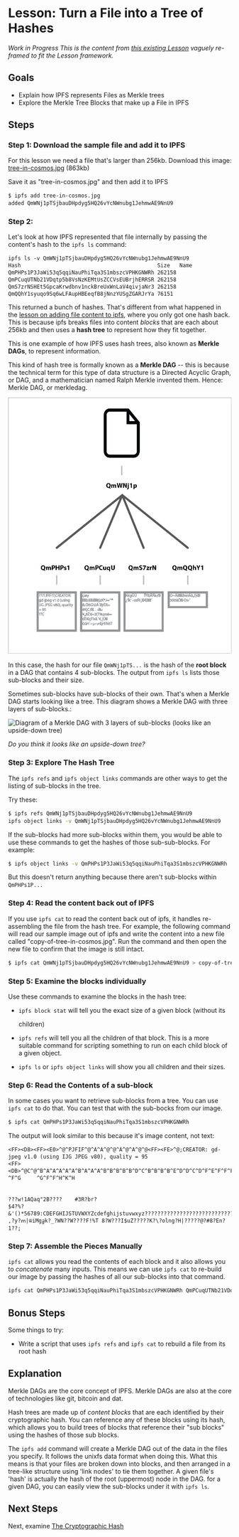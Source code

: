# Lesson: Turn a File into a Tree of Hashes

_Work in Progress_ _This is the content from_ [_this existing Lesson_](https://ipfs.io/ipfs/QmTkzDwWqPbnAh5YiV5VwcTLnGdwSNsNTn2aDxdXBFca7D/example#/ipfs/QmQwAP9vFjbCtKvD8RkJdCvPHqLQjZfW7Mqbbqx18zd8j7/data/readme.md) _vaguely re-framed to fit the Lesson framework._

## Goals

* Explain how IPFS represents Files as Merkle trees
* Explore the Merkle Tree Blocks that make up a File in IPFS

## Steps

### Step 1: Download the sample file and add it to IPFS

For this lesson we need a file that's larger than 256kb. Download this image: [tree-in-cosmos.jpg](https://raw.githubusercontent.com/ipfs-shipyard/ipfs-primer/master/samples/tree-in-cosmos.jpg) \(863kb\)

Save it as "tree-in-cosmos.jpg" and then add it to IPFS

```bash
$ ipfs add tree-in-cosmos.jpg
added QmWNj1pTSjbauDHpdyg5HQ26vYcNWnubg1JehmwAE9NnU9
```

### Step 2:

Let's look at how IPFS represented that file internally by passing the content's hash to the `ipfs ls` command:

```text
ipfs ls -v QmWNj1pTSjbauDHpdyg5HQ26vYcNWnubg1JehmwAE9NnU9
Hash                                           Size   Name
QmPHPs1P3JaWi53q5qqiNauPhiTqa3S1mbszcVPHKGNWRh 262158
QmPCuqUTNb21VDqtp5b8VsNzKEMtUsZCCVsEUBrjhERRSR 262158
QmS7zrNSHEt5GpcaKrwdbnv1nckBreUxWnLaV4qivjaNr3 262158
QmQQhY1syuqo9Sq6wLFAupHBEeqfB8jNnzYUSgZGARJrYa 76151
```

This returned a bunch of hashes. That's different from what happened in the [lesson on adding file content to ipfs](../files-on-ipfs/add-and-retrieve-file-content.md), where you only got one hash back. This is because ipfs breaks files into content _blocks_ that are each about 256kb and then uses a **hash tree** to represent how they fit together.

This is one example of how IPFS uses hash trees, also known as **Merkle DAGs**, to represent information.

 This kind of hash tree is formally known as a **Merkle DAG** -- this is because the technical term for this type of data structure is a Directed Acyclic Graph, or DAG, and a mathematician named Ralph Merkle invented them. Hence: Merkle DAG, or merkledag.

![](../.gitbook/assets/hash-tree.png)

In this case, the hash for our file `QmWNj1pTS...` is the hash of the **root block** in a DAG that contains 4 sub-blocks. The output from `ipfs ls` lists those sub-blocks and their size.

Sometimes sub-blocks have sub-blocks of their own. That's when a Merkle DAG starts looking like a tree. This diagram shows a Merkle DAG with three layers of sub-blocks.:

![Diagram of a Merkle DAG with 3 layers of sub-blocks \(looks like an upside-down tree\)](https://camo.githubusercontent.com/1aba273a55fdbbf8cc9acb3b07ce0fc64e2382af/68747470733a2f2f75706c6f61642e77696b696d656469612e6f72672f77696b6970656469612f636f6d6d6f6e732f7468756d622f392f39352f486173685f547265652e7376672f33303070782d486173685f547265652e7376672e706e67)

_Do you think it looks like an upside-down tree?_

### Step 3: Explore The Hash Tree

The `ipfs refs` and `ipfs object links` commands are other ways to get the listing of sub-blocks in the tree.

Try these:

```bash
$ ipfs refs QmWNj1pTSjbauDHpdyg5HQ26vYcNWnubg1JehmwAE9NnU9
ipfs object links -v QmWNj1pTSjbauDHpdyg5HQ26vYcNWnubg1JehmwAE9NnU9
```

If the sub-blocks had more sub-blocks within them, you would be able to use these commands to get the hashes of those sub-sub-blocks. For example:

```bash
$ ipfs object links -v QmPHPs1P3JaWi53q5qqiNauPhiTqa3S1mbszcVPHKGNWRh
```

But this doesn't return anything because there aren't sub-blocks within `QmPHPs1P...`

### Step 4: Read the content back out of IPFS

If you use `ipfs cat` to read the content back out of ipfs, it handles re-assembling the file from the hash tree. For example, the following command will read our sample image out of ipfs and write the content into a new file called "copy-of-tree-in-cosmos.jpg". Run the command and then open the new file to confirm that the image is still intact.

```bash
$ ipfs cat QmWNj1pTSjbauDHpdyg5HQ26vYcNWnubg1JehmwAE9NnU9 > copy-of-tree-in-cosmos.jpg
```

### Step 5: Examine the blocks individually

Use these commands to examine the blocks in the hash tree:

* `ipfs block stat` will tell you the exact size of a given block \(without its

  children\)

* `ipfs refs` will tell you all the children of that block. This is a more suitable command for scripting something to run on each child block of a given object.
* `ipfs ls` or `ipfs object links` will show you all children and their sizes.

### Step 6: Read the Contents of a sub-block

In some cases you want to retrieve sub-blocks from a tree. You can use `ipfs cat` to do that. You can test that with the sub-bocks from our image.

```bash
$ ipfs cat QmPHPs1P3JaWi53q5qqiNauPhiTqa3S1mbszcVPHKGNWRh
```

The output will look similar to this because it's image content, not text:

```text
<FF><D8><FF><E0>^@^PJFIF^@^A^A^@^@^A^@^A^@^@<FF><FE>^@;CREATOR: gd-jpeg v1.0 (using IJG JPEG v80), quality = 95
<FF><DB>^@C^@^B^A^A^A^A^A^B^A^A^A^B^B^B^B^B^D^C^B^B^B^B^E^D^D^C^D^F^E^F^F^F^E^F^F^F^G  ^F^G     ^G^F^F^H^K^H   


???w!1AQaq"2B????    #3R?br?
$4?%?&'()*56789:CDEFGHIJSTUVWXYZcdefghijstuvwxyz??????????????????????????????????????????????????????????????????????????
,?y?ՠ|ѿiMgᦧk?_?WN??W????F!%T 8?W???I$uZ?????K?\?olng?H|?????@?#8?En?1??;
```

### Step 7: Assemble the Pieces Manually

`ipfs cat` allows you read the contents of each block and it also allows you to _concatenate_ many inputs. This means we can use `ipfs cat` to re-build our image by passing the hashes of all our sub-blocks into that command.

```bash
ipfs cat QmPHPs1P3JaWi53q5qqiNauPhiTqa3S1mbszcVPHKGNWRh QmPCuqUTNb21VDqtp5b8VsNzKEMtUsZCCVsEUBrjhERRSR QmS7zrNSHEt5GpcaKrwdbnv1nckBreUxWnLaV4qivjaNr3 QmQQhY1syuqo9Sq6wLFAupHBEeqfB8jNnzYUSgZGARJrYa > manually-rebuilt-tree-in-cosmos.jpg
```

## Bonus Steps

Some things to try:

* Write a script that uses `ipfs refs` and `ipfs cat` to rebuild a file from its root hash

## Explanation

Merkle DAGs are the core concept of IPFS. Merkle DAGs are also at the core of technologies like git, bitcoin and dat.

Hash trees are made up of _content blocks_ that are each identified by their cryptographic hash. You can reference any of these blocks using its hash, which allows you to build trees of blocks that reference their "sub blocks" using the hashes of those sub blocks.

The `ipfs add` command will create a Merkle DAG out of the data in the files you specify. It follows the unixfs data format when doing this. What this means is that your files are broken down into blocks, and then arranged in a tree-like structure using 'link nodes' to tie them together. A given file's 'hash' is actually the hash of the root \(uppermost\) node in the DAG. for a given DAG, you can easily view the sub-blocks under it with `ipfs ls`.

## Next Steps

Next, examine [The Cryptographic Hash](crypto-hash.md)

